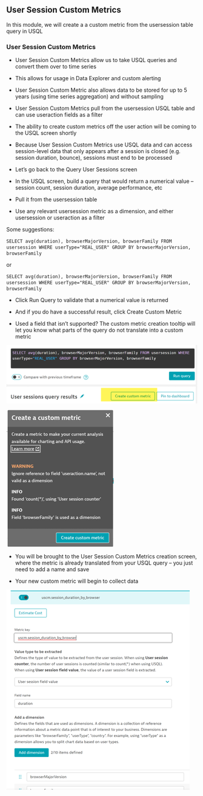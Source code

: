 ## User Session Custom Metrics

In this module, we will create a a custom metric from the usersession table query in USQL

### User Session Custom Metrics

- User Session Custom Metrics allow us to take USQL queries and convert them over to time series

- This allows for usage in Data Explorer and custom alerting
- User Session Custom Metric also allows data to be stored for up to 5 years (using time series aggregation) and without sampling
- User Session Custom Metrics pull from the usersession USQL table and can use useraction fields as a filter
- The ability to create custom metrics off the user action will be coming to the USQL screen shortly

- Because User Session Custom Metrics use USQL data and can access session-level data that only appears after a session is closed (e.g. session duration, bounce), sessions must end to be processed
- Let’s go back to the Query User Sessions screen

- In the USQL screen, build a query that would return a numerical value – session count, session duration, average performance, etc
- Pull it from the usersession table
- Use any relevant usersession metric as a dimension, and either usersession or useraction as a filter

Some suggestions:




```
SELECT avg(duration), browserMajorVersion, browserFamily FROM usersession WHERE userType="REAL_USER" GROUP BY browserMajorVersion, browserFamily
```

or

```
SELECT avg(duration), browserMajorVersion, browserFamily FROM usersession WHERE userType="REAL_USER" GROUP BY browserMajorVersion, browserFamily
```

- Click Run Query to validate that a numerical value is returned

- And if you do have a successful result, click Create Custom Metric

- Used a field that isn’t supported? The custom metric creation tooltip will let you know what parts of the query do not translate into a custom metric


![USCM_1](../../assets/images/USCM_1.png)

![USCM_1](../../assets/images/USCM_2.png)

- You will be brought to the User Session Custom Metrics creation screen, where the metric is already translated from your USQL query – you just need to add a name and save

- Your new custom metric will begin to collect data


![USCM_3](../../assets/images/USCM_3.png)
